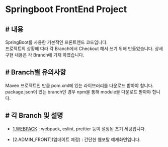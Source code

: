 # Springboot FrontEnd Project

## # 내용
SpringBoot를 사용한 기본적인 프론트엔드 코드입니다. <br/>
프로젝트의 상황에 따라 각 Branch에서 Checkout 해서 쓰기 위해 만들었습니다. 상세 구현 내용은 각 Branch에 기재 하였습니다.

## # Branch별 유의사항
Maven 프로젝트인 만큼 pom.xml에 있는 라이브러리를 다운로드 받아야 합니다. package.json이 있는 branch인 경우 npm을 통해 module을 다운로드 받아야 합니다.

## # 각 Branch 및 설명

- [1.WEBPACK](https://github.com/reolinodev/front-springboot-project/tree/1.WEBPACK)
  : webpack, eslint, prettier 등이 설정된 초기 세팅입니다.

- [2.ADMIN_FRONT](업데이트 예정)
  : 간단한 웹포탈 예제화면입니다.










